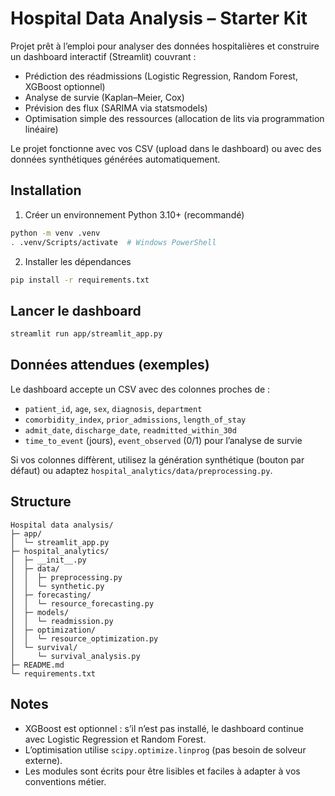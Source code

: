 # Hospital Data Analysis – Starter Kit

Projet prêt à l’emploi pour analyser des données hospitalières et construire un dashboard interactif (Streamlit) couvrant :

- Prédiction des réadmissions (Logistic Regression, Random Forest, XGBoost optionnel)
- Analyse de survie (Kaplan–Meier, Cox)
- Prévision des flux (SARIMA via statsmodels)
- Optimisation simple des ressources (allocation de lits via programmation linéaire)

Le projet fonctionne avec vos CSV (upload dans le dashboard) ou avec des données synthétiques générées automatiquement.

## Installation

1) Créer un environnement Python 3.10+ (recommandé)

```bash
python -m venv .venv
. .venv/Scripts/activate  # Windows PowerShell
```

2) Installer les dépendances

```bash
pip install -r requirements.txt
```

## Lancer le dashboard

```bash
streamlit run app/streamlit_app.py
```

## Données attendues (exemples)

Le dashboard accepte un CSV avec des colonnes proches de :

- `patient_id`, `age`, `sex`, `diagnosis`, `department`
- `comorbidity_index`, `prior_admissions`, `length_of_stay`
- `admit_date`, `discharge_date`, `readmitted_within_30d`
- `time_to_event` (jours), `event_observed` (0/1) pour l’analyse de survie

Si vos colonnes diffèrent, utilisez la génération synthétique (bouton par défaut) ou adaptez `hospital_analytics/data/preprocessing.py`.

## Structure

```
Hospital data analysis/
├─ app/
│  └─ streamlit_app.py
├─ hospital_analytics/
│  ├─ __init__.py
│  ├─ data/
│  │  ├─ preprocessing.py
│  │  └─ synthetic.py
│  ├─ forecasting/
│  │  └─ resource_forecasting.py
│  ├─ models/
│  │  └─ readmission.py
│  ├─ optimization/
│  │  └─ resource_optimization.py
│  └─ survival/
│     └─ survival_analysis.py
├─ README.md
└─ requirements.txt
```

## Notes

- XGBoost est optionnel : s’il n’est pas installé, le dashboard continue avec Logistic Regression et Random Forest.
- L’optimisation utilise `scipy.optimize.linprog` (pas besoin de solveur externe).
- Les modules sont écrits pour être lisibles et faciles à adapter à vos conventions métier.

